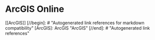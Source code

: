 # ArcGIS Online

[[ArcGIS]]
[//begin]: # "Autogenerated link references for markdown compatibility"
[ArcGIS]: ArcGIS "ArcGIS"
[//end]: # "Autogenerated link references"